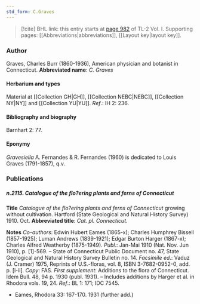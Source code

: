 ```yaml
---
std_form: C.Graves
---
```


> [!cite] BHL link: this entry starts at [page 982](https://www.biodiversitylibrary.org/page/33121113) of TL-2 Vol. I.
> Supporting pages: [[Abbreviations|abbreviations]], [[Layout key|layout key]].

### Author

Graves, Charles Burr (1860-1936), American physician and botanist in Connecticut. 
**Abbreviated name**: *C. Graves*

#### Herbarium and types

Material at [[Collection GH|GH]], [[Collection NEBC|NEBC]], [[Collection NY|NY]] and [[Collection YU|YU]].
*Ref*.: IH 2: 236.

#### Bibliography and biography

Barnhart 2: 77.

#### Eponymy

*Gravesiella* A. Fernandes & R. Fernandes (1960) is dedicated to Louis Graves (1791-1857), q.v.

### Publications

##### n.2115. Catalogue of the flo?ering plants and ferns of Connecticut

**Title**
*Catalogue of the flo?ering plants and ferns of Connecticut* growing without cultivation. Hartford (State Geological and Natural History Survey) 1910. Oct.
**Abbreviated title**: *Cat. pl. Connecticut*.

**Notes**
*Co-authors*: Edwin Hubert Eames (1865-x); Charles Humphrey Bissell (1857-1925); Luman Andrews (1839-1921); Edgar Burton Harger (1867-x); Charles Alfred Weatherby (1875-1949).
*Publ*.: Jan-Mai 1910 (Nat. Nov. Jun 1910), p. \[1\]-569. – State of Connecticut Public Document no. 47, State Geological and Natural History Survey Bulletin no. 14.
*Facsimile ed*.: Vaduz (J. Cramer) 1975, Reprints of U.S.-floras, vol. 8, ISBN 3-7682-0952-0, add. p. \[i-ii\]. *Copy*: FAS.
*First supplement*: Additions to the flora of Connecticut. Idem Bull. 48, 94 p. 1930 (publ. 1931). – Includes additions by Harger et al. in Rhodora vols. 19, 24.
*Ref*.: BL 1: 171; IDC 7545.
- Eames, Rhodora 33: 167-170. 1931 (further add.)

